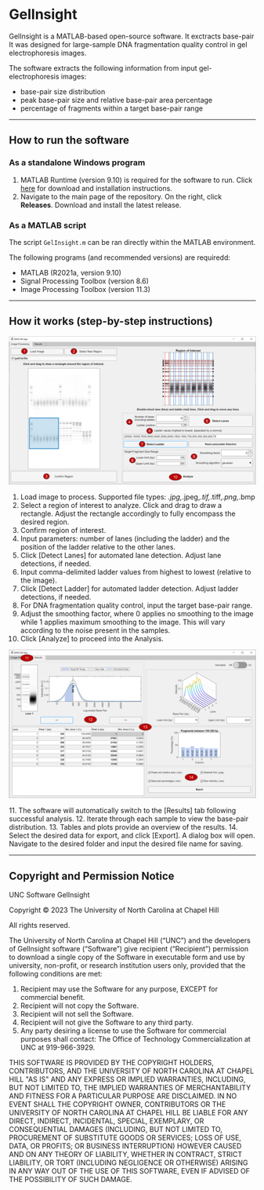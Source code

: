 # GelInsight
GelInsight is a MATLAB-based open-source software. It exctracts base-pair  It was designed for large-sample DNA fragmentation quality control in gel electrophoresis images. 

The software extracts the following information from input gel-electrophoresis images:
  - base-pair size distribution
  - peak base-pair size and relative base-pair area percentage
  - percentage of fragments within a target base-pair range

---
## How to run the software 
### As a standalone Windows program
  1. MATLAB Runtime (version 9.10) is required for the software to run. Click [here](https://www.mathworks.com/products/compiler/matlab-runtime.html) for download and installation instructions. 
  2. Navigate to the main page of the repository. On the right, click **Releases**. Download and install the latest release.

### As a MATLAB script
The script `GelInsight.m` can be ran directly within the MATLAB environment. 

The following programs (and recommended versions) are requiredd:
  - MATLAB (R2021a, version 9.10)
  - Signal Processing Toolbox (version 8.6)
  - Image Processing Toolbox (version 11.3)
---
## How it works (step-by-step instructions)

<p align="center">
  <img src="./img/demo_1.png" alt="Software Demo - Image Processing" width="738">
</p> 

  1. Load image to process. Supported file types: *.jpg,*.jpeg,*.tif,*.tiff,*.png,*.bmp
  2. Select a region of interest to analyze. Click and drag to draw a rectangle. Adjust the rectangle accordingly to fully encompass the desired region.
  3. Confirm region of interest.
  4. Input parameters: number of lanes (including the ladder) and the position of the ladder relative to the other lanes.
  5. Click [Detect Lanes] for automated lane detection. Adjust lane detections, if needed.
  6. Input comma-delimited ladder values from highest to lowest (relative to the image).
  7. Click [Detect Ladder] for automated ladder detection. Adjust ladder detections, if needed.
  8. For DNA fragmentation quality control, input the target base-pair range.
  9. Adjust the smoothing factor, where 0 applies no smoothing to the image while 1 applies maximum smoothing to the image. This will vary according to the noise present in the samples.
  10. Click [Analyze] to proceed into the Analysis.
<p align="center">
  <img src="./img/demo_2.png" alt="Software Demo - Results" width="738">
</p> 
  11. The software will automatically switch to the [Results] tab following successful analysis.
  12. Iterate through each sample to view the base-pair distribution.
  13. Tables and plots provide an overview of the results.
  14. Select the desired data for export, and click [Export]. A dialog box will open. Navigate to the desired folder and input the desired file name for saving. 

---
## Copyright and Permission Notice

UNC Software GelInsight

Copyright © 2023 The University of North Carolina at Chapel Hill

All rights reserved.

The University of North Carolina at Chapel Hill (“UNC”) and the developers of GelInsight software (“Software”) give recipient (“Recipient”) permission to download a single copy of the Software in executable form and use by university, non-profit, or research institution users only, provided that the following conditions are met:
  1) Recipient may use the Software for any purpose, EXCEPT for commercial benefit.
  2) Recipient will not copy the Software.
  3) Recipient will not sell the Software.
  4) Recipient will not give the Software to any third party.
  5) Any party desiring a license to use the Software for commercial purposes shall contact:
              The Office of Technology Commercialization at UNC at 919-966-3929.

THIS SOFTWARE IS PROVIDED BY THE COPYRIGHT HOLDERS, CONTRIBUTORS, AND THE UNIVERSITY OF NORTH CAROLINA AT CHAPEL HILL "AS IS" AND ANY EXPRESS OR IMPLIED WARRANTIES, INCLUDING, BUT NOT LIMITED TO, THE IMPLIED WARRANTIES OF MERCHANTABILITY AND FITNESS FOR A PARTICULAR PURPOSE ARE DISCLAIMED. IN NO EVENT SHALL THE COPYRIGHT OWNER, CONTRIBUTORS OR THE UNIVERSITY OF NORTH CAROLINA AT CHAPEL HILL BE LIABLE FOR ANY DIRECT, INDIRECT, INCIDENTAL, SPECIAL, EXEMPLARY, OR CONSEQUENTIAL DAMAGES (INCLUDING, BUT NOT LIMITED TO, PROCUREMENT OF SUBSTITUTE GOODS OR SERVICES; LOSS OF USE, DATA, OR PROFITS; OR BUSINESS INTERRUPTION) HOWEVER CAUSED AND ON ANY THEORY OF LIABILITY, WHETHER IN CONTRACT, STRICT LIABILITY, OR TORT (INCLUDING NEGLIGENCE OR OTHERWISE) ARISING IN ANY WAY OUT OF THE USE OF THIS SOFTWARE, EVEN IF ADVISED OF THE POSSIBILITY OF SUCH DAMAGE.


